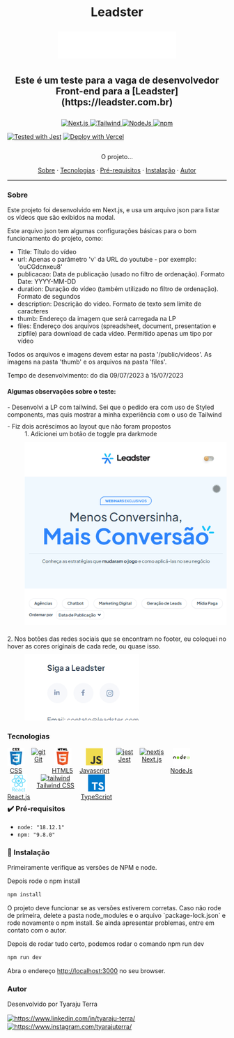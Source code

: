<h1 align="center">
  <p align="center">Leadster</p>
  <a href="https://leadster.com.br">
    <img alt="Next.js" src="public/images/leadster_270.gif">
  </a>
</h1>
<h2 align="center" style="padding-bottom: 10px;">Este é um teste para a vaga de desenvolvedor Front-end para a [Leadster](https://leadster.com.br)</h2>
<p align="center">

  <a href="https://nextjs.org">
    <img alt="Next.js" src="https://img.shields.io/static/v1?label=Next.js&message=13.4.9&color=#000">
  </a>
  <a href="https://tailwindcss.com">
    <img alt="Tailwind" src="https://img.shields.io/static/v1?label=Tailwind&message=CSS&color=#0ea5e9">
  </a>
  <a href="https://nodejs.org/en">
    <img alt="NodeJs" src="https://img.shields.io/static/v1?label=NodeJs&message=18.12.1&color=#0ea5e9">
  </a>
  <a href="https://www.npmjs.com">
    <img alt="npm" src="https://img.shields.io/static/v1?label=npm&message=9.8.0&color=#0ea5e9">
  </a>
  
  <a href="https://github.com/facebook/jest"><img src="https://img.shields.io/badge/tested_with-jest-99424f.svg" alt="Tested with Jest"></a>
  <a href="https://vercel.com/new/clone?repository-url=https%3A%2F%2Fgithub.com%2Ffacebook%2Fdocusaurus%2Ftree%2Fmain%2Fexamples%2Fclassic&project-name=my-docusaurus-site&repo-name=my-docusaurus-site"><img src="https://vercel.com/button" alt="Deploy with Vercel"/></a>
  
</p>
<p align="center" style="padding-top: 15px;">O projeto...<p>
<p align="center">
  <a href="#sobre">Sobre</a> · 
  <a href="#tecnologias">Tecnologias</a> · 
  <a href="#pre-requisitos">Pré-requisitos</a> · 
  <a href="#install">Instalação</a> · 
  <a href="#autor">Autor</a>
<p>
<hr />
<h3 id="sobre">Sobre</h3>
<p>Este projeto foi desenvolvido em Next.js, e usa um arquivo json para listar os vídeos que são exibidos na modal.</p> 
<p>Este arquivo json tem algumas configurações básicas para o bom funcionamento do projeto, como:</p>
<ul>
<li>Title: Título do vídeo</li>
<li>url: Apenas o parâmetro 'v' da URL do youtube - por exemplo: 'ouCGdcnxeu8'</li>
<li>publicacao: Data de publicação (usado no filtro de ordenação). Formato Date: YYYY-MM-DD</li>
<li>duration: Duração do vídeo (também utilizado no filtro de ordenação). Formato de segundos</li>
<li>description: Descrição do vídeo. Formato de texto sem limite de caracteres</li>
<li>thumb: Endereço da imagem que será carregada na LP</li>
<li>files: Endereço dos arquivos (spreadsheet, document, presentation e zipfile) para download de cada vídeo. Permitido apenas um tipo por vídeo</li>
</ul>
<p>Todos os arquivos e imagens devem estar na pasta '/public/videos'. As imagens na pasta 'thumb' e os arquivos na pasta 'files'.</p>
<p>Tempo de desenvolvimento: do dia 09/07/2023 à 15/07/2023<p>

<h4>Algumas observações sobre o teste:</h4>
<dl>
  <dt style="padding-bottom: 10px;">- Desenvolvi a LP com tailwind. Sei que o pedido era com uso de Styled components, mas quis mostrar a minha experiência com o uso de Tailwind</dt>
  <dt>- Fiz dois acréscimos ao layout que não foram propostos</dt>
  <dd style="padding-bottom: 10px;">1. Adicionei um botão de toggle pra darkmode</dd>
  <dd><img alt="Next.js" src="public/images/gif_darkmode.gif"></dd>

  <dt style="padding: 20px 0 10px;">2. Nos botões das redes sociais que se encontram no footer, eu coloquei no hover as cores originais de cada rede, ou quase isso.</dt>

  <dd><img alt="Next.js" src="public/images/gif_redes.gif"></dd>
</dl>
<p></p>
<h3 id="tecnologias">Tecnologias</h3>
<div style="text-align: center">
  <div style="float: left; padding-right: 15px; text-align: center">
    <a href="https://www.w3schools.com/css/" target="_blank" rel="noreferrer"> <img src="https://raw.githubusercontent.com/devicons/devicon/master/icons/css3/css3-original-wordmark.svg" alt="css3" width="40" height="40"/><br />CSS</a>
  </div>
  <div style="float: left; padding-right: 15px; text-align: center">
    <a href="https://git-scm.com/" target="_blank" rel="noreferrer"> <img src="https://www.vectorlogo.zone/logos/git-scm/git-scm-icon.svg" alt="git" width="40" height="40"/><br />Git</a>
  </div>
  <div style="float: left; padding-right: 15px; text-align: center">
    <a href="https://www.w3.org/html/" target="_blank" rel="noreferrer"> <img src="https://raw.githubusercontent.com/devicons/devicon/master/icons/html5/html5-original-wordmark.svg" alt="html5" width="40" height="40"/><br />HTML5</a>
  </div>
  <div style="float: left; padding-right: 15px; text-align: center">
    <a href="https://developer.mozilla.org/en-US/docs/Web/JavaScript" target="_blank" rel="noreferrer"> <img src="https://raw.githubusercontent.com/devicons/devicon/master/icons/javascript/javascript-original.svg" alt="javascript" width="40" height="40"/><br />Javascript</a>
  </div> 
  <div style="float: left; padding-right: 15px; text-align: center">
    <a href="https://jestjs.io" target="_blank" rel="noreferrer"> <img src="https://www.vectorlogo.zone/logos/jestjsio/jestjsio-icon.svg" alt="jest" width="40" height="40"/><br />Jest </a>
  </div>
  <div style="float: left; padding-right: 15px; text-align: center">
    <a href="https://nextjs.org/" target="_blank" rel="noreferrer"> <img src="https://cdn.worldvectorlogo.com/logos/nextjs-2.svg" alt="nextjs" width="40" height="40"/><br />Next.js </a>
  </div>
  <div style="float: left; padding-right: 15px; text-align: center">
    <a href="https://nodejs.org" target="_blank" rel="noreferrer"> <img src="https://raw.githubusercontent.com/devicons/devicon/master/icons/nodejs/nodejs-original-wordmark.svg" alt="nodejs" width="40" height="40"/><br />NodeJs </a>
  </div>
  <div style="float: left; padding-right: 15px; text-align: center">
    <a href="https://reactjs.org/" target="_blank" rel="noreferrer"> <img src="https://raw.githubusercontent.com/devicons/devicon/master/icons/react/react-original-wordmark.svg" alt="react" width="40" height="40"/><br />React.js </a>
  </div>
  <div style="float: left; padding-right: 15px; text-align: center">
    <a href="https://tailwindcss.com/" target="_blank" rel="noreferrer"> <img src="https://www.vectorlogo.zone/logos/tailwindcss/tailwindcss-icon.svg" alt="tailwind" width="40" height="40"/><br />Tailwind CSS </a>
  </div>
  <div style="float: left; padding-right: 15px; text-align: center">
    <a href="https://www.typescriptlang.org/" target="_blank" rel="noreferrer"> <img src="https://raw.githubusercontent.com/devicons/devicon/master/icons/typescript/typescript-original.svg" alt="typescript" width="40" height="40"/><br />TypeScript </a>
  </div>
</div>

<p style="float: none; clear: both"></p>
<h3 id="pre-requisitos">✔️ Pré-requisitos</h3>

- ``node: "18.12.1"``
- ``npm: "9.8.0"``
<p></p>

<h3 id="install">🔨 Instalação</h3>
<p>Primeiramente verifique as versões de NPM e node. </p>
<p>Depois rode o npm install</p>

```bash
npm install
```

<p>O projeto deve funcionar se as versões estiverem corretas. Caso não rode de primeira, delete a pasta node_modules e o arquivo `package-lock.json` e rode novamente o npm install. Se ainda apresentar problemas, entre em contato com o autor.</p>
<p>Depois de rodar tudo certo, podemos rodar o comando npm run dev</p>


```bash
npm run dev
```

<p>Abra o endereço <a href="http://localhost:3000">http://localhost:3000</a> no seu browser.</p>
<p></p>


<h3 id="autor">Autor</h3>
<p> Desenvolvido por Tyaraju Terra 

<p align="left">
<a href="https://linkedin.com/in/https://www.linkedin.com/in/tyaraju-terra/" target="blank"><img align="center" src="https://raw.githubusercontent.com/rahuldkjain/github-profile-readme-generator/master/src/images/icons/Social/linked-in-alt.svg" alt="https://www.linkedin.com/in/tyaraju-terra/" height="30" width="40" /></a>
<a href="https://instagram.com/https://www.instagram.com/tyarajuterra/" target="blank"><img align="center" src="https://raw.githubusercontent.com/rahuldkjain/github-profile-readme-generator/master/src/images/icons/Social/instagram.svg" alt="https://www.instagram.com/tyarajuterra/" height="30" width="40" /></a>
</p>